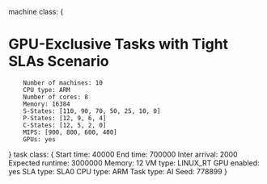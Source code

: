 machine class:
{
# GPU-Exclusive Tasks with Tight SLAs Scenario
        Number of machines: 10
        CPU type: ARM
        Number of cores: 8
        Memory: 16384
        S-States: [110, 90, 70, 50, 25, 10, 0]
        P-States: [12, 9, 6, 4]
        C-States: [12, 5, 2, 0]
        MIPS: [900, 800, 600, 400]
        GPUs: yes
}
task class:
{
        Start time: 40000
        End time: 700000
        Inter arrival: 2000
        Expected runtime: 3000000
        Memory: 12
        VM type: LINUX_RT
        GPU enabled: yes
        SLA type: SLA0
        CPU type: ARM
        Task type: AI
        Seed: 778899
}
